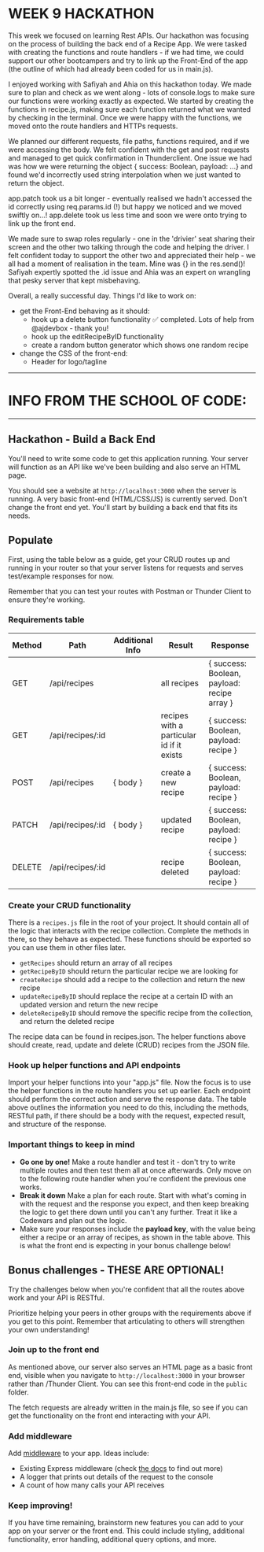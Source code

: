 # WEEK 9 HACKATHON

This week we focused on learning Rest APIs. Our hackathon was focusing on the process of building the back end of a Recipe App.  We were tasked with creating the functions and route handlers - if we had time, we could support our other bootcampers and try to link up the Front-End of the app (the outline of which had already been coded for us in main.js). 

I enjoyed working with Safiyah and Ahia on this hackathon today. We made sure to plan and check as we went along - lots of console.logs to make sure our functions were working exactly as expected. We started by creating the functions in recipe.js, making sure each function returned what we wanted by checking in the terminal. Once we were happy with the functions, we moved onto the route handlers and HTTPs requests.

We planned our different requests, file paths, functions required, and if we were accessing the body. We felt confident with the get and post requests and managed to get quick confirmation in Thunderclient. One issue we had was how we were returning the object { success: Boolean, payload: ...} and found we'd incorrectly used string interpolation when we just wanted to return the object.

app.patch took us a bit longer - eventually realised we hadn't accessed the id correctly using req.params.id (!) but happy we noticed and we moved swiftly on...! app.delete took us less time and soon we were onto trying to link up the front end.

We made sure to swap roles regularly - one in the 'drivier' seat sharing their screen and the other two talking through the code and helping the driver. I felt confident today to support the other two and appreciated their help - we all had a moment of realisation in the team. Mine was {} in the res.send()! Safiyah expertly spotted the .id issue and Ahia was an expert on wrangling that pesky server that kept misbehaving.

Overall, a really successful day. Things I'd like to work on:

- get the Front-End behaving as it should:
    - hook up a delete button functionality ✅ completed. Lots of help from @ajdevbox - thank you!
    - hook up the editRecipeByID functionality
    - create a random button generator which shows one random recipe
- change the CSS of the front-end:
    - Header for logo/tagline        


_____________________________________________
# INFO FROM THE SCHOOL OF CODE:
_____________________________________________

## Hackathon - Build a Back End

You'll need to write some code to get this application running. Your server will function as an API like we've been building and also serve an HTML page.

You should see a website at `http://localhost:3000` when the server is running. A very basic front-end (HTML/CSS/JS) is currently served. Don't change the front end yet. You'll start by building a back end that fits its needs.

## Populate

First, using the table below as a guide, get your CRUD routes up and running in your router so that your server listens for requests and serves test/example responses for now.

Remember that you can test your routes with Postman or Thunder Client to ensure they're working.

### Requirements table

| Method | Path             | Additional Info | Result                                    | Response                                    |
| ------ | ---------------- | --------------- | ----------------------------------------- | ------------------------------------------- |
| GET    | /api/recipes     |                 | all recipes                               | { success: Boolean, payload: recipe array } |
| GET    | /api/recipes/:id |                 | recipes with a particular id if it exists | { success: Boolean, payload: recipe }       |
| POST   | /api/recipes     | { body }        | create a new recipe                       | { success: Boolean, payload: recipe }       |
| PATCH  | /api/recipes/:id | { body }        | updated recipe                            | { success: Boolean, payload: recipe }       |
| DELETE | /api/recipes/:id |                 | recipe deleted                            | { success: Boolean, payload: recipe }       |

### Create your CRUD functionality

There is a `recipes.js` file in the root of your project. It should contain all of the logic that interacts with the recipe collection. Complete the methods in there, so they behave as expected. These functions should be exported so you can use them in other files later.

- `getRecipes` should return an array of all recipes
- `getRecipeByID` should return the particular recipe we are looking for
- `createRecipe` should add a recipe to the collection and return the new recipe
- `updateRecipeByID` should replace the recipe at a certain ID with an updated version and return the new recipe
- `deleteRecipeByID` should remove the specific recipe from the collection, and return the deleted recipe

The recipe data can be found in recipes.json. The helper functions above should create, read, update and delete (CRUD) recipes from the JSON file.

### Hook up helper functions and API endpoints

Import your helper functions into your "app.js" file. Now the focus is to use the helper functions in the route handlers you set up earlier. Each endpoint should perform the correct action and serve the response data. The table above outlines the information you need to do this, including the methods, RESTful path, if there should be a body with the request, expected result, and structure of the response.

### Important things to keep in mind

- **Go one by one!** Make a route handler and test it - don't try to write multiple routes and then test them all at once afterwards. Only move on to the following route handler when you're confident the previous one works.
- **Break it down** Make a plan for each route. Start with what's coming in with the request and the response you expect, and then keep breaking the logic to get there down until you can't any further. Treat it like a Codewars and plan out the logic.
- Make sure your responses include the **payload key**, with the value being either a recipe or an array of recipes, as shown in the table above. This is what the front end is expecting in your bonus challenge below!

## Bonus challenges - THESE ARE OPTIONAL!

Try the challenges below when you're confident that all the routes above work and your API is RESTful.

Prioritize helping your peers in other groups with the requirements above if you get to this point. Remember that articulating to others will strengthen your own understanding!

### Join up to the front end

As mentioned above, our server also serves an HTML page as a basic front end, visible when you navigate to `http://localhost:3000` in your browser rather than /Thunder Client. You can see this front-end code in the `public` folder.

The fetch requests are already written in the main.js file, so see if you can get the functionality on the front end interacting with your API.

### Add middleware

Add [middleware](https://expressjs.com/en/guide/using-middleware.html) to your app. Ideas include:

- Existing Express middleware (check [the docs](https://expressjs.com/en/resources/middleware.html) to find out more)
- A logger that prints out details of the request to the console
- A count of how many calls your API receives

### Keep improving!

If you have time remaining, brainstorm new features you can add to your app on your server or the front end. This could include styling, additional functionality, error handling, additional query options, and more.
